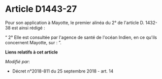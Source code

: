 # Article D1443-27

Pour son application à Mayotte, le premier alinéa du 2° de l'article D. 1432-38 est ainsi rédigé :

“ 2° Elle est consultée par l'agence de santé de l'océan Indien, en ce qu'ils concernent Mayotte, sur : ”.

**Liens relatifs à cet article**

_Modifié par_:

  - Décret n°2018-811 du 25 septembre 2018 - art. 14
